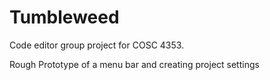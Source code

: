 # Tumbleweed
Code editor group project for COSC 4353.

Rough Prototype of a menu bar and creating project settings
